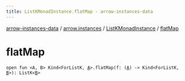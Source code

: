 ```yaml
---
title: ListKMonadInstance.flatMap - arrow-instances-data
---
```


[arrow-instances-data](../../index.html) / [arrow.instances](../index.html) / [ListKMonadInstance](index.html) / [flatMap](./flat-map.html)

# flatMap

`open fun <A, B> Kind<ForListK, `[`A`](flat-map.html#A)`>.flatMap(f: (`[`A`](flat-map.html#A)`) -> Kind<ForListK, `[`B`](flat-map.html#B)`>): ListK<`[`B`](flat-map.html#B)`>`